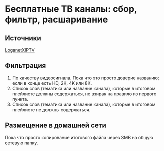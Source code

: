 # Бесплатные ТВ каналы: сбор, фильтр, раcшаривание
## Источники
[LoganetXIPTV](https://github.com/blackbirdstudiorus/LoganetXIPTV)
## Фильтрация
1. По качеству видеосигнала. Пока что это просто доверие названию; если в конце есть HD, 2K, 4K или 8К.
2. Список слов (тематика или название канала), которые в итоговом плейлисте должны содержаться, не взирая на правило из первого пункта.
3. Список слов (тематика или название канала), которые в итоговом плейлисте не должны содержаться.
## Размещение в домашней сети
Пока что просто копирование итогового файла через SMB на общую сетевую папку.
